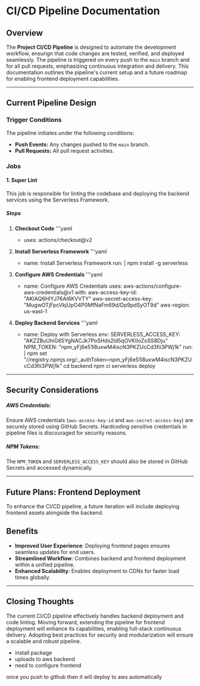 # CI/CD Pipeline Documentation




## Overview




The **Project CI/CD Pipeline** is designed to automate the development workflow, ensurign that code changes are tested, verified, and deployed seamlessly. The pipeline is triggered on every push to the <code>main</code> branch and for all pull requests, emphasizing continuous integration and delivery.
This documentation outlines the pipeline's current setup and a future roadmap for enabling frontend deployment capabilities.


---


## Current Pipeline Design


### Trigger Conditions


The pipeline initiates under the following conditions:
- **Push Events:** Any changes pushed to the <code>main</code> branch.
- **Pull Requests:** All pull request activities.


### Jobs


#### **1. Super Lint**
This job is responsible for linting the codebase and deploying the backend services using the Serverless Framework.


##### **Steps**
1. **Checkout Code**
    '''yaml
    - uses: actions/checkout@v2


2. **Install Serverless Framework**
    '''yaml
    - name: Install Serverless Framework
    run: |
        npm install -g serverless


3. **Configure AWS Credentials**
    '''yaml
    - name: Configure AWS Credentials
    uses: aws-actions/configure-aws-credentials@v1
    with:
        aws-access-key-id: "AKIAQ6HIYJ76AI6KVVTY"
        aws-secret-access-key: "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"
        aws-region: us-east-1
   
4. **Deploy Backend Services**
    '''yaml
    - name: Deploy with Serverless
    env:
        SERVERLESS_ACCESS_KEY: "AKZZBuUhiG65YgNACJk7PoSHds2ld5qOVKlIoZoSS8Dju"
        NPM_TOKEN: "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"
    run: |
        npm set "//registry.npmjs.org/:_authToken=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"
        cd backend
        npm ci
        serverless deploy


---


## Security Considerations


##### AWS Credentials:
Ensure AWS credentials (<code>aws-access-key-id</code> and <code>aws-secret-access-key</code>) are securely stored using GitHub Secrets. Hardcoding sensitive credentials in pipeline files is discouraged for security reasons.


##### NPM Tokens:
The <code>NPM_TOKEN</code> and <code>SERVERLESS_ACCESS_KEY</code> should also be stored in GitHub Secrets and accessed dynamically.


---


## Future Plans: Frontend Deployment


To enhance the CI/CD pipeline, a future iteration will include deploying frontend assets alongside the backend.


## Benefits


- **Improved User Experience**: Deploying frontend pages ensures seamless updates for end users.
- **Streamlined Workflow**: Combines backend and frontend deployment within a unified pipeline.
- **Enhanced Scalability**: Enables deployment to CDNs for faster load times globally.


---


## Closing Thoughts


The current CI/CD pipeline effectively handles backend deployment and code linting. Moving forward, extending the pipeline for frontend deployment will enhance its capabilities, enabling full-stack continuous delivery. Adopting best practices for security and modularization will ensure a scalable and robust pipeline.


- install package
- uploads to aws backend
- need to configure frontend


once you push to github then it will deploy to aws automatically
